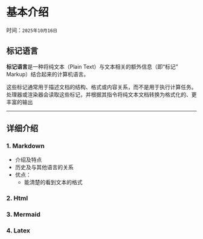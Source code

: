 # 基本介绍

时间：`2025年10月16日`

## 标记语言

**标记语言**是一种将纯文本（Plain Text）与文本相关的额外信息（即“标记” Markup）结合起来的计算机语言。

这些标记通常用于描述文档的结构、格式或内容关系，而不是用于执行计算任务。处理器或渲染器会读取这些标记，并根据其指令将纯文本文档转换为格式化的、更丰富的输出

---

## 详细介绍

### 1. Markdown

- 介绍及特点
- 历史及与其他语言的关系
- 优点：
  - 能清楚的看到文本的格式

### 2. Html

### 3. Mermaid

### 4. Latex
